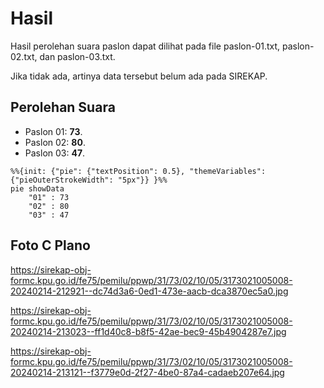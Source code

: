 # Hasil

Hasil perolehan suara paslon dapat dilihat pada file paslon-01.txt, paslon-02.txt, dan paslon-03.txt.

Jika tidak ada, artinya data tersebut belum ada pada SIREKAP.

## Perolehan Suara

 * Paslon 01: **73**.
 * Paslon 02: **80**.
 * Paslon 03: **47**.

```mermaid
%%{init: {"pie": {"textPosition": 0.5}, "themeVariables": {"pieOuterStrokeWidth": "5px"}} }%%
pie showData
    "01" : 73
    "02" : 80
    "03" : 47
```
## Foto C Plano

https://sirekap-obj-formc.kpu.go.id/fe75/pemilu/ppwp/31/73/02/10/05/3173021005008-20240214-212921--dc74d3a6-0ed1-473e-aacb-dca3870ec5a0.jpg

https://sirekap-obj-formc.kpu.go.id/fe75/pemilu/ppwp/31/73/02/10/05/3173021005008-20240214-213023--ff1d40c8-b8f5-42ae-bec9-45b4904287e7.jpg

https://sirekap-obj-formc.kpu.go.id/fe75/pemilu/ppwp/31/73/02/10/05/3173021005008-20240214-213121--f3779e0d-2f27-4be0-87a4-cadaeb207e64.jpg
